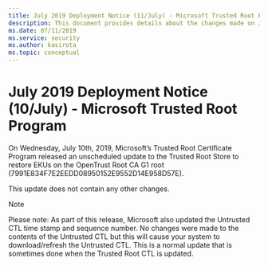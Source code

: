 ```yaml
---
title: July 2019 Deployment Notice (11/July) - Microsoft Trusted Root Program 
description: This document provides details about the changes made on July 10 2019 to the root store.
ms.date: 07/11/2019
ms.service: security
ms.author: kasirota
ms.topic: conceptual
---
```


# July 2019 Deployment Notice (10/July) - Microsoft Trusted Root Program 

On Wednesday, July 10th, 2019,  Microsoft’s Trusted Root Certificate Program released an unscheduled update to the Trusted Root Store to 
restore EKUs on the OpenTrust Root CA G1 root (7991E834F7E2EEDD08950152E9552D14E958D57E).

This update does not contain any other changes.



>[!NOTE]
> Please note: As part of this release, Microsoft also updated the Untrusted CTL time stamp and sequence number. 
No changes were made to the contents of the Untrusted CTL but this will cause your system to download/refresh the Untrusted CTL. 
This is a normal update that is sometimes done when the Trusted Root CTL is updated.

